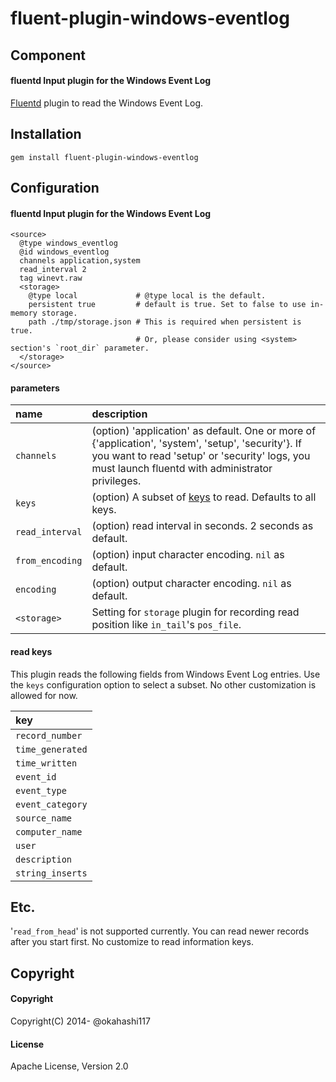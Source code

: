 # fluent-plugin-windows-eventlog

## Component

#### fluentd Input plugin for the Windows Event Log

[Fluentd](http://fluentd.org) plugin to read the Windows Event Log.

## Installation
    gem install fluent-plugin-windows-eventlog

## Configuration
#### fluentd Input plugin for the Windows Event Log

    <source>
      @type windows_eventlog
      @id windows_eventlog
      channels application,system
      read_interval 2
      tag winevt.raw
      <storage>
        @type local             # @type local is the default.
        persistent true         # default is true. Set to false to use in-memory storage.
        path ./tmp/storage.json # This is required when persistent is true.
                                # Or, please consider using <system> section's `root_dir` parameter.
      </storage>
    </source>

#### parameters

|name      | description |
|:-----    |:-----       |
|`channels`   | (option) 'application' as default. One or more of {'application', 'system', 'setup', 'security'}. If you want to read 'setup' or 'security' logs, you must launch fluentd with administrator privileges.|
|`keys`   | (option) A subset of [keys](#read-keys) to read. Defaults to all keys.|
|`read_interval`   | (option) read interval in seconds. 2 seconds as default.|
|`from_encoding`  | (option) input character encoding. `nil` as default.|
|`encoding`   | (option) output character encoding. `nil` as default.|
|`<storage>`| Setting for `storage` plugin for recording read position like `in_tail`'s `pos_file`.|

#### read keys
This plugin reads the following fields from Windows Event Log entries. Use the `keys` configuration option to select a subset. No other customization is allowed for now.

|key|
|:-----    |
|`record_number` |
|`time_generated`|
|`time_written`  |
|`event_id`      |
|`event_type`    |
|`event_category`|
|`source_name`   |
|`computer_name` |
|`user`          |
|`description`   |
|`string_inserts`|

## Etc.
'`read_from_head`' is not supported currently. You can read newer records after you start first.
No customize to read information keys.

## Copyright
#### Copyright
Copyright(C) 2014- @okahashi117
#### License
Apache License, Version 2.0


